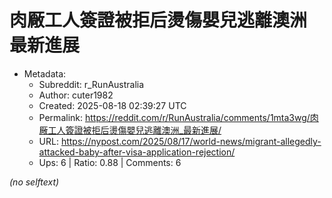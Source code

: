 # 肉厰工人簽證被拒后燙傷嬰兒逃離澳洲 最新進展

- Metadata:
  - Subreddit: r_RunAustralia
  - Author: cuter1982
  - Created: 2025-08-18 02:39:27 UTC
  - Permalink: https://reddit.com/r/RunAustralia/comments/1mta3wg/肉厰工人簽證被拒后燙傷嬰兒逃離澳洲_最新進展/
  - URL: https://nypost.com/2025/08/17/world-news/migrant-allegedly-attacked-baby-after-visa-application-rejection/
  - Ups: 6 | Ratio: 0.88 | Comments: 6

_(no selftext)_
